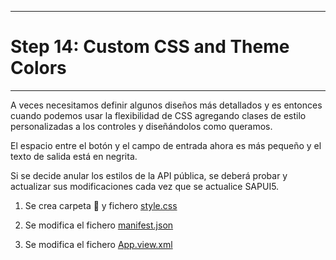 ************************************
# Step 14: Custom CSS and Theme Colors
************************************

A veces necesitamos definir algunos diseños más detallados y es entonces cuando podemos usar
la flexibilidad de CSS agregando clases de estilo personalizadas a los controles y
diseñándolos como queramos.


El espacio entre el botón y el campo de entrada ahora es más pequeño y 
el texto de salida está en negrita.


Si se decide anular los estilos de la API pública, se deberá probar y actualizar sus modificaciones 
cada vez que se actualice SAPUI5.


1. Se crea carpeta 📂 y fichero [style.css](webapp/css/style.css)

2. Se modifica el fichero [manifest.json](webapp/manifest.json)

3. Se modifica el fichero [App.view.xml](webapp/view/App.view.xml)